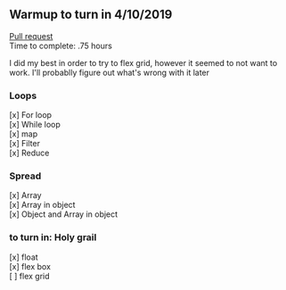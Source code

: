 ## Warmup to turn in 4/10/2019

[Pull request](https://github.com/codefellows-js-401d29-aaron-ferris/warmup-daily/pull/5)  
Time to complete: .75 hours  

I did my best in order to try to flex grid, however it seemed to not want to work. I'll probablly figure out what's wrong with it later
### Loops
[x] For loop  
[x] While loop    
[x] map  
[x] Filter  
[x] Reduce  
### Spread  
[x] Array  
[x] Array in object  
[x] Object and Array in object  
### to turn in: Holy grail  
[x] float   
[x] flex box  
[ ] flex grid  

